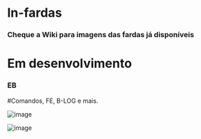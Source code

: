 # ln-fardas

### Cheque a Wiki para imagens das fardas já disponíveis





# Em desenvolvimento

### EB
#Comandos, FE, B-LOG e mais.

  ![image](https://github.com/LN-Development/ln-fardas/assets/123782375/795758ee-4108-45b3-ac40-6cd56666ef5a)
  
  ![image](https://github.com/LN-Development/ln-fardas/assets/123782375/94e4fb8a-3989-4041-a101-29dd8ec3bb6b)

